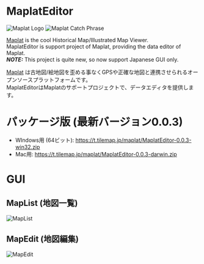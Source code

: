 # MaplatEditor
![Maplat Logo](https://code4nara.github.io/Maplat/page_imgs/maplat.png)
![Maplat Catch Phrase](https://code4nara.github.io/Maplat/page_imgs/bijective.png)

[Maplat](https://github.com/code4nara/Maplat/wiki) is the cool Historical Map/Illustrated Map Viewer.  
MaplatEditor is support project of Maplat, providing the data editor of Maplat.  
***NOTE:*** This project is quite new, so now support Japanese GUI only.

[Maplat](https://github.com/code4nara/Maplat/wiki) は古地図/絵地図を歪める事なくGPSや正確な地図と連携させられるオープンソースプラットフォームです。  
MaplatEditorはMaplatのサポートプロジェクトで、データエディタを提供します。

# パッケージ版 (最新バージョン0.0.3)
* WIndows用 (64ビット): https://t.tilemap.jp/maplat/MaplatEditor-0.0.3-win32.zip
* Mac用: https://t.tilemap.jp/maplat/MaplatEditor-0.0.3-darwin.zip

# GUI 
## MapList (地図一覧)

![MapList](https://raw.githubusercontent.com/code4nara/MaplatEditor/master/maplist.png)

## MapEdit (地図編集)

![MapEdit](https://raw.githubusercontent.com/code4nara/MaplatEditor/master/mapedit.png)

